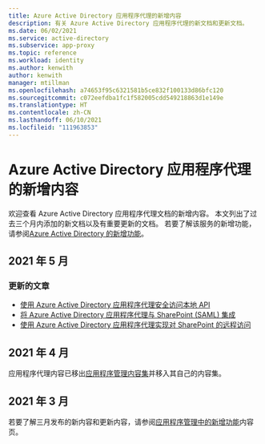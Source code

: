 ```yaml
---
title: Azure Active Directory 应用程序代理的新增内容
description: 有关 Azure Active Directory 应用程序代理的新文档和更新文档。
ms.date: 06/02/2021
ms.service: active-directory
ms.subservice: app-proxy
ms.topic: reference
ms.workload: identity
ms.author: kenwith
author: kenwith
manager: mtillman
ms.openlocfilehash: a74653f95c6321581b5ce832f100133d86bfc120
ms.sourcegitcommit: c072eefdba1fc1f582005cdd549218863d1e149e
ms.translationtype: HT
ms.contentlocale: zh-CN
ms.lasthandoff: 06/10/2021
ms.locfileid: "111963853"
---
```

# <a name="azure-active-directory-application-proxy-whats-new"></a>Azure Active Directory 应用程序代理的新增内容

欢迎查看 Azure Active Directory 应用程序代理文档的新增内容。 本文列出了过去三个月内添加的新文档以及有重要更新的文档。 若要了解该服务的新增功能，请参阅[Azure Active Directory 的新增功能](../fundamentals/whats-new.md)。

## <a name="may-2021"></a>2021 年 5 月

### <a name="updated-articles"></a>更新的文章

- [使用 Azure Active Directory 应用程序代理安全访问本地 API](application-proxy-secure-api-access.md)
- [将 Azure Active Directory 应用程序代理与 SharePoint (SAML) 集成](application-proxy-integrate-with-sharepoint-server-saml.md)
- [使用 Azure Active Directory 应用程序代理实现对 SharePoint 的远程访问](application-proxy-integrate-with-sharepoint-server.md)


## <a name="april-2021"></a>2021 年 4 月

应用程序代理内容已移出[应用程序管理内容集](../manage-apps/index.yml)并移入其自己的内容集。

## <a name="march-2021"></a>2021 年 3 月

若要了解三月发布的新内容和更新内容，请参阅[应用程序管理中的新增功能](../manage-apps/whats-new-docs.md)内容页。